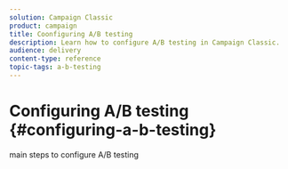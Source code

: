```yaml
---
solution: Campaign Classic
product: campaign
title: Coonfiguring A/B testing
description: Learn how to configure A/B testing in Campaign Classic.
audience: delivery
content-type: reference
topic-tags: a-b-testing
---
```


# Configuring A/B testing {#configuring-a-b-testing}

main steps to configure A/B testing

